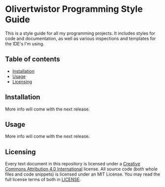 # Olivertwistor Programming Style Guide
This is a style guide for all my programming projects. It includes styles for 
code and documentation, as well as various inspections and templates for the 
IDE's I'm using.

## Table of contents

* [Installation](#installation)
* [Usage](#usage)
* [Licensing](#licensing)

## Installation
More info will come with the next release.

## Usage
More info will come with the next release.

## Licensing
Every text document in this repository is licensed under a [Creative Commons 
Attribution 4.0 International][1] license. All source code (both whole files 
and code snippets) is licensed under an MIT License. You may read the full license terms of both in [LICENSE][2].


[1]: https://creativecommons.org/licenses/by/4.0/legalcode
[2]: LICENSE
